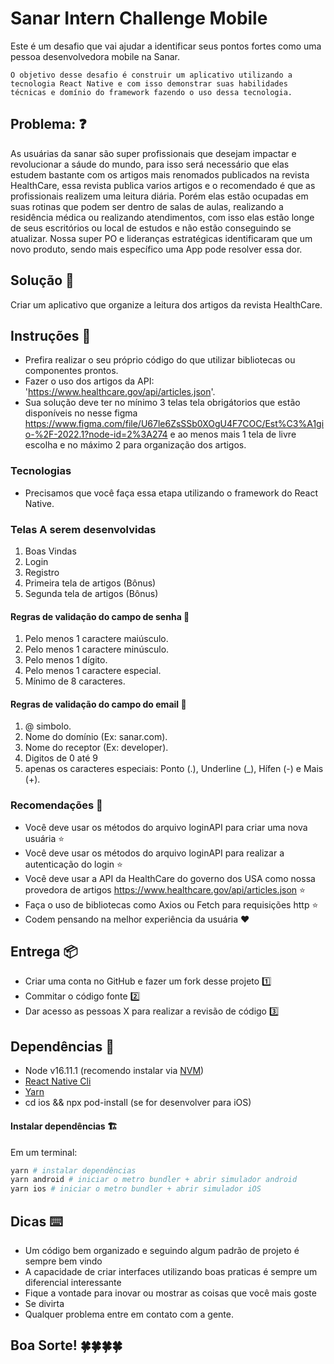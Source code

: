 # Sanar Intern Challenge Mobile
Este é um desafio que vai ajudar a identificar seus pontos fortes como uma pessoa desenvolvedora mobile na Sanar.

`
O objetivo desse desafio é construir um aplicativo utilizando a tecnologia React Native e com isso demonstrar suas habilidades técnicas e domínio do framework fazendo o uso dessa tecnologia.
`

## Problema: ❓

As usuárias da sanar são super profissionais que desejam impactar e revolucionar a sáude do mundo, para isso será necessário que elas estudem bastante
com os artigos mais renomados publicados na revista HealthCare, essa revista publica varios artigos e o recomendado é que as profissionais realizem uma leitura diária. Porém elas estão ocupadas em suas rotinas que podem ser dentro de salas de aulas, realizando a residência médica ou realizando atendimentos, com isso elas estão longe de seus escritórios ou local de estudos e não estão conseguindo se atualizar. Nossa super PO e lideranças estratégicas identificaram que um novo produto, sendo mais específico uma App pode resolver essa dor.

## Solução 🚀

Criar um aplicativo que organize a leitura dos artigos da revista HealthCare.

## Instruções 📖

* Prefira realizar o seu próprio código do que utilizar bibliotecas ou componentes prontos.
* Fazer o uso dos artigos da API: 'https://www.healthcare.gov/api/articles.json'.
* Sua solução deve ter no mínimo 3 telas tela obrigátorios que estão disponíveis no nesse figma https://www.figma.com/file/U67le6ZsSSb0XOgU4F7COC/Est%C3%A1gio-%2F-2022.1?node-id=2%3A274 e ao menos mais 1 tela de livre escolha e no máximo 2 para organização dos artigos.

### Tecnologias
* Precisamos que você faça essa etapa utilizando o framework do React Native.

### Telas A serem desenvolvidas
1. Boas Vindas
2. Login
3. Registro
4. Primeira tela de artigos (Bônus)
5. Segunda tela de artigos  (Bônus)

#### Regras de validação do campo de senha 🔑
1. Pelo menos 1 caractere maiúsculo.
2. Pelo menos 1 caractere minúsculo.
3. Pelo menos 1 dígito.
4. Pelo menos 1 caractere especial.
5. Mínimo de 8 caracteres.

#### Regras de validação do campo do email 📧
1. @ simbolo.
2. Nome do domínio (Ex: sanar.com).
3. Nome do receptor (Ex: developer).
4. Digitos de 0 até 9
5. apenas os caracteres especiais: Ponto (.), Underline (_), Hífen (-) e Mais (+).

### Recomendações 🌈
* Você deve usar os métodos do arquivo loginAPI para criar uma nova usuária ⭐️
* Você deve usar os métodos do arquivo loginAPI para realizar a autenticação do login ⭐️
* Você deve usar a API da HealthCare do governo dos USA como nossa provedora de artigos https://www.healthcare.gov/api/articles.json ⭐️
* Faça o uso de bibliotecas como Axios ou Fetch para requisições http ⭐️
* Codem pensando na melhor experiência da usuária ♥️

## Entrega 📦

* Criar uma conta no GitHub e fazer um fork desse projeto 1️⃣
* Commitar o código fonte 2️⃣
* Dar acesso as pessoas X para realizar a revisão de código 3️⃣

## Dependências 🏬

* Node v16.11.1 (recomendo instalar via [NVM](https://github.com/creationix/nvm))
* [React Native Cli](https://www.npmjs.com/package/react-native-cli)
* [Yarn](https://yarnpkg.com)
* cd ios && npx pod-install (se for desenvolver para iOS)


#### Instalar dependências 🏗

Em um terminal:

```bash
yarn # instalar dependências
yarn android # iniciar o metro bundler + abrir simulador android
yarn ios # iniciar o metro bundler + abrir simulador iOS
```

## Dicas ⌨️

* Um código bem organizado e seguindo algum padrão de projeto é sempre bem vindo
* A capacidade de criar interfaces utilizando boas praticas é sempre um diferencial interessante
* Fique a vontade para inovar ou mostrar as coisas que você mais goste
* Se divirta
* Qualquer problema entre em contato com a gente.

## Boa Sorte! 🍀🍀🍀🍀
